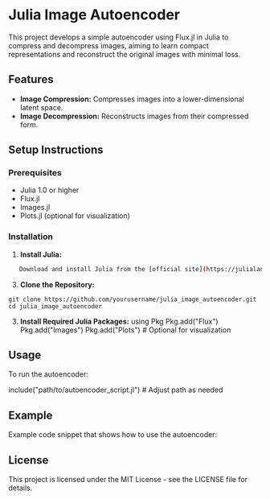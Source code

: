 # Julia Image Autoencoder

This project develops a simple autoencoder using Flux.jl in Julia to compress and decompress images, aiming to learn compact representations and reconstruct the original images with minimal loss.

## Features
- **Image Compression:** Compresses images into a lower-dimensional latent space.
- **Image Decompression:** Reconstructs images from their compressed form.

## Setup Instructions

### Prerequisites
- Julia 1.0 or higher
- Flux.jl
- Images.jl
- Plots.jl (optional for visualization)

### Installation

1. **Install Julia:**
```bash
   Download and install Julia from the [official site](https://julialang.org/downloads/).
```

3. **Clone the Repository:**
```
git clone https://github.com/yourusername/julia_image_autoencoder.git
cd julia_image_autoencoder
```

3. **Install Required Julia Packages:**
using Pkg
Pkg.add("Flux")
Pkg.add("Images")
Pkg.add("Plots") # Optional for visualization

## Usage
To run the autoencoder:

include("path/to/autoencoder_script.jl") # Adjust path as needed


## Example
Example code snippet that shows how to use the autoencoder:


## License
This project is licensed under the MIT License - see the LICENSE file for details.



